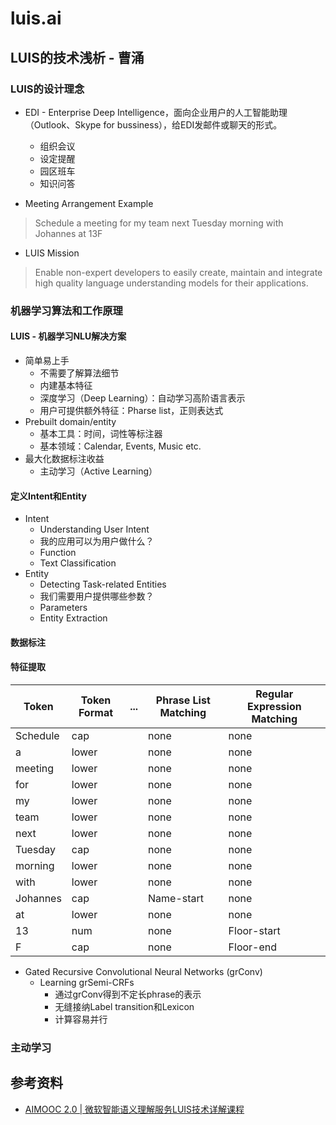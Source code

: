 # luis.ai

## LUIS的技术浅析 - 曹涌

### LUIS的设计理念
* EDI - Enterprise Deep Intelligence，面向企业用户的人工智能助理（Outlook、Skype for bussiness），给EDI发邮件或聊天的形式。
  * 组织会议
  * 设定提醒
  * 园区班车
  * 知识问答

* Meeting Arrangement Example
> Schedule a meeting for my team next Tuesday morning with Johannes at 13F

* LUIS Mission
> Enable non-expert developers to easily create, maintain and integrate high quality language understanding models for their applications.

### 机器学习算法和工作原理
#### LUIS - 机器学习NLU解决方案
* 简单易上手
  * 不需要了解算法细节
  * 内建基本特征
  * 深度学习（Deep Learning）：自动学习高阶语言表示
  * 用户可提供额外特征：Pharse list，正则表达式
* Prebuilt domain/entity
  * 基本工具：时间，词性等标注器
  * 基本领域：Calendar, Events, Music etc.
* 最大化数据标注收益
  * 主动学习（Active Learning）

#### 定义Intent和Entity
* Intent
  * Understanding User Intent
  * 我的应用可以为用户做什么？
  * Function
  * Text Classification
* Entity
  * Detecting Task-related Entities
  * 我们需要用户提供哪些参数？
  * Parameters
  * Entity Extraction
#### 数据标注
#### 特征提取
Token|Token Format|...|Phrase List Matching|Regular Expression Matching
----|----|----|----|----
Schedule|cap||none|none
a|lower||none|none
meeting|lower||none|none
for|lower||none|none
my|lower||none|none
team|lower||none|none
next|lower||none|none
Tuesday|cap||none|none
morning|lower||none|none
with|lower||none|none
Johannes|cap||Name-start|none
at|lower||none|none
13|num||none|Floor-start
F|cap||none|Floor-end

* Gated Recursive Convolutional Neural Networks (grConv)
  * Learning grSemi-CRFs
    * 通过grConv得到不定长phrase的表示
    * 无缝接纳Label transition和Lexicon
    * 计算容易并行

### 主动学习


## 参考资料
* [AIMOOC 2.0 | 微软智能语义理解服务LUIS技术详解课程](https://mp.weixin.qq.com/s/HwYKhVWPUip6dWwEwYHXIQ)
